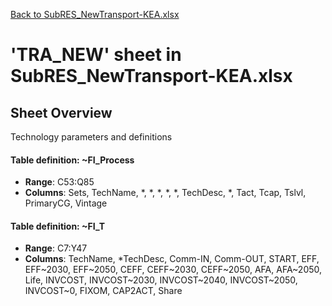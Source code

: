 [Back to SubRES_NewTransport-KEA.xlsx](README.md)

# 'TRA_NEW' sheet in SubRES_NewTransport-KEA.xlsx

## Sheet Overview

Technology parameters and definitions

#### Table definition: ~FI_Process
- **Range**: C53:Q85
- **Columns**: Sets, TechName, *, *, *, *, *, TechDesc, *, Tact, Tcap, Tslvl, PrimaryCG, Vintage

#### Table definition: ~FI_T
- **Range**: C7:Y47
- **Columns**: TechName, *TechDesc, Comm-IN, Comm-OUT, START, EFF, EFF~2030, EFF~2050, CEFF, CEFF~2030, CEFF~2050, AFA, AFA~2050, Life, INVCOST, INVCOST~2030, INVCOST~2040, INVCOST~2050, INVCOST~0, FIXOM, CAP2ACT, Share

